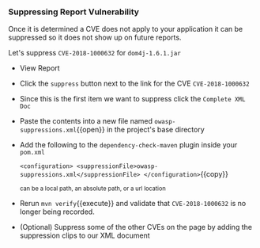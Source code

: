 ### Suppressing Report Vulnerability

Once it is determined a CVE does not apply to your application it can be suppressed so it does not show up on future reports.

Let's suppress `CVE-2018-1000632` for `dom4j-1.6.1.jar`
  - View Report
  - Click the `suppress` button next to the link for the CVE `CVE-2018-1000632`
  - Since this is the first item we want to suppress click the `Complete XML Doc`
  - Paste the contents into a new file named `owasp-suppressions.xml`{{open}} in the project's base directory
  - Add the following to the `dependency-check-maven` plugin inside your `pom.xml`
  
      `
      <configuration>
        <suppressionFile>owasp-suppressions.xml</suppressionFile>
      </configuration>
      `{{copy}}
      
      <sub><suppressionFile> can be a local path, an absolute path, or a url location<sub>
 - Rerun `mvn verify`{{execute}} and validate that `CVE-2018-1000632` is no longer being recorded.
 - (Optional) Suppress some of the other CVEs on the page by adding the suppression clips to our XML document
  
